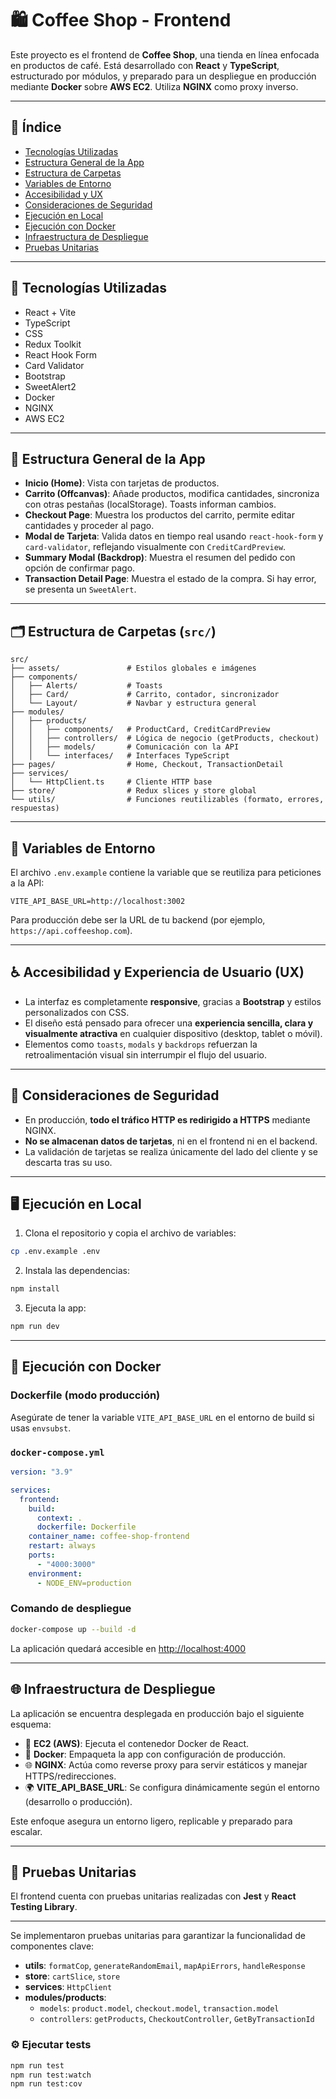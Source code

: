 # 🛍️ Coffee Shop - Frontend

Este proyecto es el frontend de **Coffee Shop**, una tienda en línea enfocada en productos de café. Está desarrollado con **React** y **TypeScript**, estructurado por módulos, y preparado para un despliegue en producción mediante **Docker** sobre **AWS EC2**. Utiliza **NGINX** como proxy inverso.

---

## 📑 Índice

- [Tecnologías Utilizadas](#-tecnologías-utilizadas)
- [Estructura General de la App](#-estructura-general-de-la-app)
- [Estructura de Carpetas](#-estructura-de-carpetas-src)
- [Variables de Entorno](#-variables-de-entorno)
- [Accesibilidad y UX](#-accesibilidad-y-experiencia-de-usuario-ux)
- [Consideraciones de Seguridad](#-consideraciones-de-seguridad)
- [Ejecución en Local](#-ejecución-en-local)
- [Ejecución con Docker](#-ejecución-con-docker)
- [Infraestructura de Despliegue](#-infraestructura-de-despliegue)
- [Pruebas Unitarias](#-pruebas-unitarias)

---

## 🚀 Tecnologías Utilizadas

- React + Vite
- TypeScript
- CSS
- Redux Toolkit
- React Hook Form
- Card Validator
- Bootstrap
- SweetAlert2
- Docker
- NGINX
- AWS EC2

---

## 🧭 Estructura General de la App

- **Inicio (Home)**: Vista con tarjetas de productos.
- **Carrito (Offcanvas)**: Añade productos, modifica cantidades, sincroniza con otras pestañas (localStorage). Toasts informan cambios.
- **Checkout Page**: Muestra los productos del carrito, permite editar cantidades y proceder al pago.
- **Modal de Tarjeta**: Valida datos en tiempo real usando `react-hook-form` y `card-validator`, reflejando visualmente con `CreditCardPreview`.
- **Summary Modal (Backdrop)**: Muestra el resumen del pedido con opción de confirmar pago.
- **Transaction Detail Page**: Muestra el estado de la compra. Si hay error, se presenta un `SweetAlert`.

---

## 🗂️ Estructura de Carpetas (`src/`)

```
src/
├── assets/               # Estilos globales e imágenes
├── components/
│   ├── Alerts/           # Toasts
│   ├── Card/             # Carrito, contador, sincronizador
│   └── Layout/           # Navbar y estructura general
├── modules/
│   ├── products/
│   │   ├── components/   # ProductCard, CreditCardPreview
│   │   ├── controllers/  # Lógica de negocio (getProducts, checkout)
│   │   ├── models/       # Comunicación con la API
│   │   └── interfaces/   # Interfaces TypeScript
├── pages/                # Home, Checkout, TransactionDetail
├── services/
│   └── HttpClient.ts     # Cliente HTTP base
├── store/                # Redux slices y store global
└── utils/                # Funciones reutilizables (formato, errores, respuestas)
```

---

## 🧪 Variables de Entorno

El archivo `.env.example` contiene la variable que se reutiliza para peticiones a la API:

```env
VITE_API_BASE_URL=http://localhost:3002
```

Para producción debe ser la URL de tu backend (por ejemplo, `https://api.coffeeshop.com`).

---

## ♿ Accesibilidad y Experiencia de Usuario (UX)

- La interfaz es completamente **responsive**, gracias a **Bootstrap** y estilos personalizados con CSS.
- El diseño está pensado para ofrecer una **experiencia sencilla, clara y visualmente atractiva** en cualquier dispositivo (desktop, tablet o móvil).
- Elementos como `toasts`, `modals` y `backdrops` refuerzan la retroalimentación visual sin interrumpir el flujo del usuario.

---

## 🔐 Consideraciones de Seguridad

- En producción, **todo el tráfico HTTP es redirigido a HTTPS** mediante NGINX.
- **No se almacenan datos de tarjetas**, ni en el frontend ni en el backend.
- La validación de tarjetas se realiza únicamente del lado del cliente y se descarta tras su uso.

---

## 🖥️ Ejecución en Local

1. Clona el repositorio y copia el archivo de variables:

```bash
cp .env.example .env
```

2. Instala las dependencias:

```bash
npm install
```

3. Ejecuta la app:

```bash
npm run dev
```

---

## 🐳 Ejecución con Docker

### Dockerfile (modo producción)

Asegúrate de tener la variable `VITE_API_BASE_URL` en el entorno de build si usas `envsubst`.

### `docker-compose.yml`

```yaml
version: "3.9"

services:
  frontend:
    build:
      context: .
      dockerfile: Dockerfile
    container_name: coffee-shop-frontend
    restart: always
    ports:
      - "4000:3000"
    environment:
      - NODE_ENV=production
```

### Comando de despliegue

```bash
docker-compose up --build -d
```

La aplicación quedará accesible en [http://localhost:4000](http://localhost:4000)

---

## 🌐 Infraestructura de Despliegue

La aplicación se encuentra desplegada en producción bajo el siguiente esquema:

- 🚀 **EC2 (AWS)**: Ejecuta el contenedor Docker de React.
- 🐳 **Docker**: Empaqueta la app con configuración de producción.
- 🌐 **NGINX**: Actúa como reverse proxy para servir estáticos y manejar HTTPS/redirecciones.
- 🌍 **VITE_API_BASE_URL**: Se configura dinámicamente según el entorno (desarrollo o producción).

Este enfoque asegura un entorno ligero, replicable y preparado para escalar.

---

## 🧪 Pruebas Unitarias

El frontend cuenta con pruebas unitarias realizadas con **Jest** y **React Testing Library**.

---

Se implementaron pruebas unitarias para garantizar la funcionalidad de componentes clave:

- **utils**: `formatCop`, `generateRandomEmail`, `mapApiErrors`, `handleResponse`
- **store**: `cartSlice`, `store`
- **services**: `HttpClient`
- **modules/products**:
  - `models`: `product.model`, `checkout.model`, `transaction.model`
  - `controllers`: `getProducts`, `CheckoutController`, `GetByTransactionId`

### ⚙️ Ejecutar tests

```bash
npm run test
npm run test:watch
npm run test:cov
```
